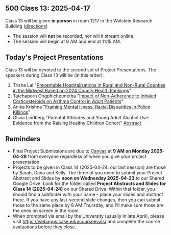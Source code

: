 ## 500 Class 13: 2025-04-17

Class 13 will be given **in person** in room 1217 in the Wolstein Research Building ([directions](https://case.edu/medicine/neurology/research/behavioral-health-research-group/directions-wolstein-research-building))

- The session will **not** be recorded, nor will it stream online.
- The session will begin at 9 AM and end at 11:15 AM.

## Today's Project Presentations

Class 13 will be devoted to the second set of Project Presentations. The speakers during Class 13 will be (in this order):

1. Trisha Lal "[Preventable Hospitalizations in Rural and Non-Rural Counties in the Midwest Based on 2024 County Health Rankings](https://thomaselove.github.io/500-proj-draft2-slides/slides/trisha_draft2.html)"
2. Tatchaporn Ongphichetmetha "[Impact of Non-Adherence to Inhaled Corticosteroids on Asthma Control in Adult Patients](https://thomaselove.github.io/500-proj-draft2-slides/slides/tatchaporn_draft2.html)"
3. Anika Krishna "[Framing Mental Illness: Racial Disparities in Police Killings](https://thomaselove.github.io/500-proj-draft2-slides/slides/anika_draft2.html)"
4. Olivia Lindberg "Parental Attitudes and Young Adult Alcohol Use: Evidence from the Raising Healthy Children Cohort" [Abstract](pdf/Olivia_Abstract.pdf)

## Reminders

- Final Project Submissions are due to [Canvas](https://canvas.case.edu/) at **9 AM on Monday 2025-04-28** from everyone regardless of when you give your project presentation.
- Projects to be given in Class 14 (2025-04-24: our last session) are those by Sarah, Dana and Kelly. The three of you need to submit your Project Abstract and Slides by **noon on Wednesday 2025-04-23** to our Shared Google Drive. Look for the folder called **Project Abstracts and Slides for Class 14 (2025-04-24)** on our Shared Drive. Within that folder, you should find a subfolder with your name - place your slides and abstract there. If you have any last-second slide changes, then you can submit those to the same place by 8 AM Thursday, and I'll make sure those are the ones on screen in the room.
- When prompted via email by the University (usually in late April), please visit <https://webapps.case.edu/courseevals/> and complete the course evaluations before they close.
